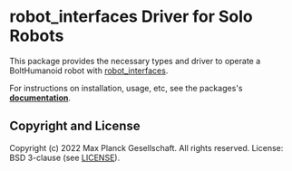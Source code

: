 robot_interfaces Driver for Solo Robots
=======================================

This package provides the necessary types and driver to operate a BoltHumanoid robot
with [robot_interfaces](https://github.com/open-dynamic-robot-initiative/robot_interfaces).

For instructions on installation, usage, etc, see the packages's
[**documentation**](https://open-dynamic-robot-initiative.github.io/robot_interfaces_solo).


Copyright and License
---------------------

Copyright (c) 2022 Max Planck Gesellschaft.  All rights reserved.
License: BSD 3-clause (see [LICENSE](LICENSE)).
